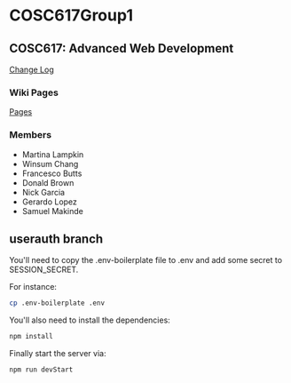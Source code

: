 # COSC617Group1
## COSC617: Advanced Web Development

[Change Log](changelog.md)

### Wiki Pages
[Pages](https://github.com/francesc0bGH/COSC617Group1/wiki/pages)

### Members
- Martina Lampkin
- Winsum Chang
- Francesco Butts
- Donald Brown
- Nick Garcia
- Gerardo Lopez
- Samuel Makinde


## userauth branch
You'll need to copy the .env-boilerplate file to .env and add some secret to SESSION_SECRET.

For instance:
```zsh
cp .env-boilerplate .env
```

You'll also need to install the dependencies:

```zsh
npm install
```

Finally start the server via:

```
npm run devStart
```